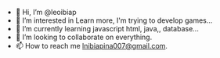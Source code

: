 - 👋 Hi, I’m @leoibiap
- 👀 I’m interested in Learn more, I'm trying to develop games...
- 🌱 I’m currently learning javascript html, java,, database...
- 💞️ I’m looking to collaborate on everything.
- 📫 How to reach me lnibiapina007@gmail.com.

<!---
leoibiap/leoibiap is a ✨ special ✨ repository because its `README.md` (this file) appears on your GitHub profile.
You can click the Preview link to take a look at your changes.
--->
